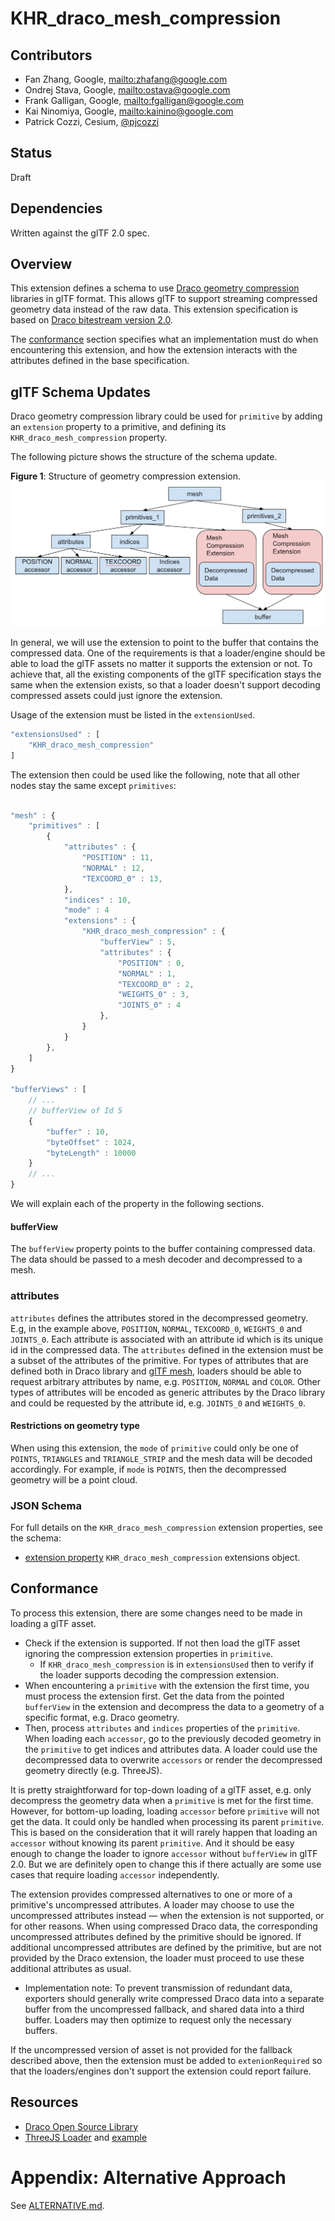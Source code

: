 # KHR_draco_mesh_compression

## Contributors

* Fan Zhang, Google, <mailto:zhafang@google.com>
* Ondrej Stava, Google, <mailto:ostava@google.com>
* Frank Galligan, Google, <mailto:fgalligan@google.com>
* Kai Ninomiya, Google, <mailto:kainino@google.com>
* Patrick Cozzi, Cesium, [@pjcozzi](https://twitter.com/pjcozzi)

## Status

Draft

## Dependencies

Written against the glTF 2.0 spec.

## Overview

This extension defines a schema to use [Draco geometry compression](https://github.com/google/draco) libraries in glTF format. This allows glTF to support streaming compressed geometry data instead of the raw data. This extension specification is based on [Draco bitestream version 2.0](https://google.github.io/draco/spec/).

The [conformance](#conformance) section specifies what an implementation must do when encountering this extension, and how the extension interacts with the attributes defined in the base specification.

## glTF Schema Updates

Draco geometry compression library could be used for `primitive` by adding an `extension` property to a primitive, and defining its `KHR_draco_mesh_compression` property.

The following picture shows the structure of the schema update. 

**Figure 1**: Structure of geometry compression extension.
![](figures/structure.png)

In general, we will use the extension to point to the buffer that contains the compressed data. One of the requirements is that a loader/engine should be able to load the glTF assets no matter it supports the extension or not. To achieve that, all the existing components of the glTF specification stays the same when the extension exists, so that a loader doesn't support decoding compressed assets could just ignore the extension.

Usage of the extension must be listed in the `extensionUsed`. 

```javascript
"extensionsUsed" : [
    "KHR_draco_mesh_compression"
]

```

The extension then could be used like the following, note that all other nodes stay the same
except `primitives`:

```javascript

"mesh" : {
    "primitives" : [
        {
            "attributes" : {
                "POSITION" : 11,
                "NORMAL" : 12,
                "TEXCOORD_0" : 13,
            },
            "indices" : 10,
            "mode" : 4
            "extensions" : {
                "KHR_draco_mesh_compression" : {
                    "bufferView" : 5,
                    "attributes" : {
                        "POSITION" : 0,
                        "NORMAL" : 1,
                        "TEXCOORD_0" : 2,
                        "WEIGHTS_0" : 3,
                        "JOINTS_0" : 4
                    },
                }
            }
        },
    ]
}

"bufferViews" : [
    // ...
    // bufferView of Id 5
    {
        "buffer" : 10,
        "byteOffset" : 1024,
        "byteLength" : 10000
    }
    // ...
}

```
We will explain each of the property in the following sections.
#### bufferView
The `bufferView` property points to the buffer containing compressed data. The data should be passed to a mesh decoder and decompressed to a
mesh.

### attributes
`attributes` defines the attributes stored in the decompressed geometry. E.g, in the example above, `POSITION`, `NORMAL`, `TEXCOORD_0`, `WEIGHTS_0` and `JOINTS_0`. Each attribute is associated with an attribute id which is its unique id in the compressed data. The `attributes` defined in the extension must be a subset of the attributes of the primitive. For types of attributes that are defined both in Draco library and [glTF mesh](https://github.com/KhronosGroup/glTF/tree/master/specification/2.0#meshes), loaders should be able to request arbitrary attributes by name, e.g. `POSITION`, `NORMAL` and `COLOR`. Other types of attributes will be encoded as generic attributes by the Draco library and could be requested by the attribute id, e.g. `JOINTS_0` and `WEIGHTS_0`.

#### Restrictions on geometry type
When using this extension, the `mode` of `primitive` could only be one of
`POINTS`, `TRIANGLES` and `TRIANGLE_STRIP` and the mesh data will be decoded accordingly. For example, if `mode` is `POINTS`, then the
decompressed geometry will be a point cloud.

### JSON Schema

For full details on the `KHR_draco_mesh_compression` extension properties, see the schema:

* [extension property](schema/node.KHR_draco_mesh_compression.schema.json) `KHR_draco_mesh_compression` extensions object.

## Conformance

To process this extension, there are some changes need to be made in loading a glTF asset.
* Check if the extension is supported. If not then load the glTF asset ignoring the compression extension properties in `primitive`.
    * If `KHR_draco_mesh_compression` is in `extensionsUsed` then to verify if the loader supports decoding the compression extension.
* When encountering a `primitive` with the extension the first time, you must process the extension first. Get the data from the pointed `bufferView` in the extension and decompress the data to a geometry of a specific format, e.g. Draco geometry.
* Then, process `attributes` and `indices` properties of the `primitive`. When loading each `accessor`, go to the previously decoded geometry in the `primitive` to get indices and attributes data. A loader could use the decompressed data to overwrite `accessors` or render the decompressed geometry directly (e.g. ThreeJS).

It is pretty straightforward for top-down loading of a glTF asset, e.g. only
decompress the geometry data when a `primitive` is met for the first time. However, for
bottom-up loading, loading `accessor` before `primitive` will not get the data. It could only be handled when processing its parent `primitive`. This is based on the consideration that it will rarely happen that
loading an `accessor` without knowing its parent `primitive`. And it should be
easy enough to change the loader to ignore `accessor` without `bufferView` in glTF 2.0. But we are
definitely open to change this if there actually are some use cases that require
loading `accessor` independently. 

The extension provides compressed alternatives to one or more of a primitive's uncompressed attributes. A loader may choose to use the uncompressed attributes instead — when the extension is not supported, or for other reasons. When using compressed Draco data, the corresponding uncompressed attributes defined by the primitive should be ignored. If additional uncompressed attributes are defined by the primitive, but are not provided by the Draco extension, the loader must proceed to use these additional attributes as usual.

* Implementation note: To prevent transmission of redundant data, exporters should generally write compressed Draco data into a separate buffer from the uncompressed fallback, and shared data into a third buffer. Loaders may then optimize to request only the necessary buffers.

If the uncompressed version of asset is not provided for the fallback described above, then the extension must be added to `extenionRequired` so that the loaders/engines don't support the extension could report failure.

## Resources

* [Draco Open Source Library](https://github.com/google/draco)
* [ThreeJS
  Loader](https://github.com/mrdoob/three.js/blob/dev/examples/js/loaders/DRACOLoader.js)
  and
  [example](https://github.com/mrdoob/three.js/blob/dev/examples/webgl_loader_draco.html)


# Appendix: Alternative Approach

See [ALTERNATIVE.md](ALTERNATIVE.md).
